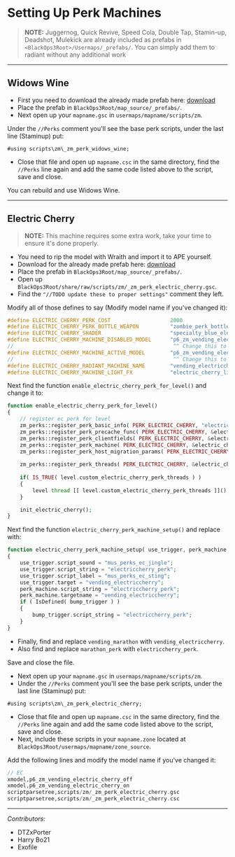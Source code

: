 # Setting Up Perk Machines

> **NOTE:** Juggernog, Quick Revive, Speed Cola, Double Tap, Stamin-up, Deadshot, Mulekick are already included as prefabs in `<BlackOps3Root>/Usermaps/_prefabs/`. You can simply add them to radiant without any additional work

---

## Widows Wine

- First you need to download the already made prefab here: [download](https://mega.nz/#!1RAUQJIT!mPuMmkYN7zjAGBweBIroIedzt3WLoLtsq8EjOMuoicc)
- Place the prefab in `BlackOps3Root/map_source/_prefabs/`.
- Next open up your `mapname.gsc` in `usermaps/mapname/scripts/zm`.

Under the `//Perks` comment you'll see the base perk scripts, under the last line (Staminup) put:

```
#using scripts\zm\_zm_perk_widows_wine;
```

- Close that file and open up `mapname.csc` in the same directory, find the `//Perks` line again and add the same code listed above to the script, save and close.

You can rebuild and use Widows Wine.

---

## Electric Cherry

> **NOTE:** This machine requires some extra work, take your time to ensure it's done properly.

- You need to rip the model with Wraith and import it to APE yourself.
- Download for the already made prefab here: [download](https://mega.nz/#!Ud5DWBiZ!rqAOjEk1EJH7sr827jBZy3Ph6dkjzOD5FeaGU94VCM8)
- Place the prefab in `BlackOps3Root/map_source/_prefabs/`.
- Open up `BlackOps3Root/share/raw/scripts/zm/_zm_perk_electric_cherry.gsc`.
- Find the `"//TODO update these to proper settings"` comment they left.

Modify all of those defines to say (Modify model name if you've changed it):

``` cpp
#define ELECTRIC_CHERRY_PERK_COST                   2000
#define ELECTRIC_CHERRY_PERK_BOTTLE_WEAPON          "zombie_perk_bottle_cherry"
#define ELECTRIC_CHERRY_SHADER                      "specialty_blue_electric_cherry_zombies"
#define ELECTRIC_CHERRY_MACHINE_DISABLED_MODEL      "p6_zm_vending_electric_cherry_off" 
//                                                   ^^ Change this to your OFF xmodel
#define ELECTRIC_CHERRY_MACHINE_ACTIVE_MODEL        "p6_zm_vending_electric_cherry_on" 
//                                                   ^^ Change this to your ON xmodel
#define ELECTRIC_CHERRY_RADIANT_MACHINE_NAME        "vending_electriccherry"
#define ELECTRIC_CHERRY_MACHINE_LIGHT_FX            "electric_cherry_light" 
```

Next find the function `enable_electric_cherry_perk_for_level()` and change it to:

``` php
function enable_electric_cherry_perk_for_level()
{	
	// register ec perk for level
	zm_perks::register_perk_basic_info( PERK_ELECTRIC_CHERRY, "electric_cherry", ELECTRIC_CHERRY_PERK_COST, "Hold ^3[{+activate}]^7 for Electric Cherry [Cost: &&1]", GetWeapon( ELECTRIC_CHERRY_PERK_BOTTLE_WEAPON ) );
	zm_perks::register_perk_precache_func( PERK_ELECTRIC_CHERRY, &electric_cherry_precache );
	zm_perks::register_perk_clientfields( PERK_ELECTRIC_CHERRY, &electric_cherry_register_clientfield, &electric_cherry_set_clientfield );
	zm_perks::register_perk_machine( PERK_ELECTRIC_CHERRY, &electric_cherry_perk_machine_setup );
	zm_perks::register_perk_host_migration_params( PERK_ELECTRIC_CHERRY, ELECTRIC_CHERRY_RADIANT_MACHINE_NAME, ELECTRIC_CHERRY_MACHINE_LIGHT_FX );
	
	zm_perks::register_perk_threads( PERK_ELECTRIC_CHERRY, &electric_cherry_reload_attack , &electric_cherry_perk_lost  );
	
	if( IS_TRUE( level.custom_electric_cherry_perk_threads ) )
	{
		level thread [[ level.custom_electric_cherry_perk_threads ]]();
	}

	init_electric_cherry();
}
```

Next find the function `electric_cherry_perk_machine_setup()` and replace with:

```php
function electric_cherry_perk_machine_setup( use_trigger, perk_machine, bump_trigger, collision )
{
	use_trigger.script_sound = "mus_perks_ec_jingle";
	use_trigger.script_string = "electriccherry_perk";
	use_trigger.script_label = "mus_perks_ec_sting";
	use_trigger.target = "vending_electriccherry";
	perk_machine.script_string = "electriccherry_perk";
	perk_machine.targetname = "vending_electriccherry";
	if ( IsDefined( bump_trigger ) )
	{
		bump_trigger.script_string = "electriccherry_perk";
	}
}
```

- Finally, find and replace `vending_marathon` with `vending_electriccherry`.
- Also find and replace `marathon_perk` with `electriccherry_perk`.

Save and close the file.

- Next open up your `mapname.gsc` in `usermaps/mapname/scripts/zm`.
- Under the `//Perks` comment you'll see the base perk scripts, under the last line (Staminup) put:

```
#using scripts\zm\_zm_perk_electric_cherry;
```

- Close that file and open up `mapname.csc` in the same directory, find the `//Perks` line again and add the same code listed above to the script, save and close.
- Next, include these scripts in your `mapname.zone` located at `BlackOps3Root/usermaps/mapname/zone_source`.

Add the following lines and modify the model name if you've changed it:

``` php
// EC
xmodel,p6_zm_vending_electric_cherry_off
xmodel,p6_zm_vending_electric_cherry_on
scriptparsetree,scripts/zm/_zm_perk_electric_cherry.gsc
scriptparsetree,scripts/zm/_zm_perk_electric_cherry.csc
```
---

_Contributors:_
- DTZxPorter
- Harry Bo21
- Exofile